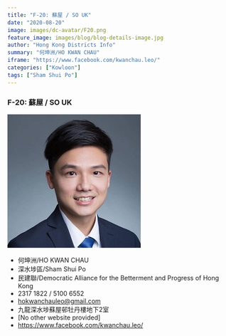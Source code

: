 ```yaml
---
title: "F-20: 蘇屋 / SO UK"
date: "2020-08-20"
image: images/dc-avatar/F20.png
feature_image: images/blog/blog-details-image.jpg
author: "Hong Kong Districts Info"
summary: "何坤洲/HO KWAN CHAU"
iframe: "https://www.facebook.com/kwanchau.leo/"
categories: ["Kowloon"]
tags: ["Sham Shui Po"]
---
```


### F-20: 蘇屋 / SO UK  
![](/images/dc-avatar/F20.png)  

 - 何坤洲/HO KWAN CHAU  
 - 深水埗區/Sham Shui Po  
 - 民建聯/Democratic Alliance for the Betterment and Progress of Hong Kong  
 - 2317 1822 / 5100 6552  
 - hokwanchauleo@gmail.com  
 - 九龍深水埗蘇屋邨牡丹樓地下2室  
 - [No other website provided]  
 - https://www.facebook.com/kwanchau.leo/

